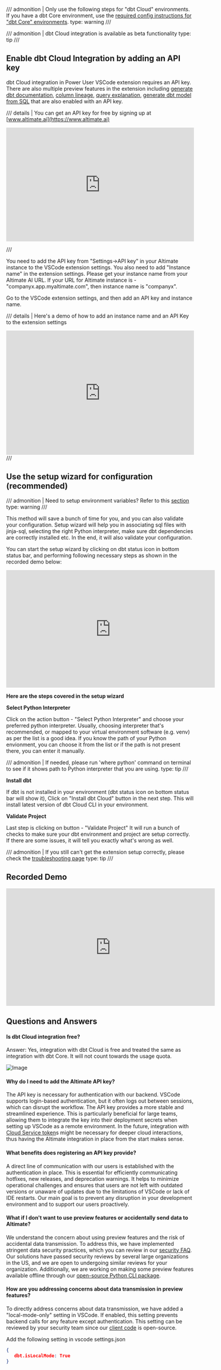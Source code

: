 /// admonition | Only use the following steps for "dbt Cloud" environments. If you have a dbt Core environment, use the [required config instructions for "dbt Core" environments](./reqdConfig.md).
type: warning
///

/// admonition | dbt Cloud integration is available as beta functionality
type: tip
///

## Enable dbt Cloud Integration by adding an API key

dbt Cloud integration in Power User VSCode extension requires an API key. There are also multiple preview features in the extension including [generate dbt documentation](../document/generatedoc.md), [column lineage](../test/lineage.md), [query explanation](../develop/explanation.md), [generate dbt model from SQL](../develop/genmodelSQL.md) that are also enabled with an API key.

/// details | You can get an API key for free by signing up at [www.altimate.ai](https://www.altimate.ai)

<interactive demo to get an API key>

<div style="position: relative; padding-bottom: calc(51.70312500000001% + 44px); height: 0;"><iframe src=https://app.supademo.com/embed/yanO4l-w5hH0xzXf93w-d frameborder="0" webkitallowfullscreen="true" mozallowfullscreen="true" allowfullscreen style="position: absolute; top: 0; left: 0; width: 100%; height: 100%;"></iframe></div>

///

You need to add the API key from "Settings->API key" in your Altimate instance to the VSCode extension settings. You also need to add "Instance name" in the extension settings. Please get your instance name from your Altimate AI URL. If your URL for Altimate instance is - "companyx.app.myaltimate.com", then instance name is "companyx".

Go to the VSCode extension settings, and then add an API key and instance name.

/// details | Here's a demo of how to add an instance name and an API Key to the extension settings

<Interactive demo to add API key in the extension>

<div style="position: relative; padding-bottom: calc(57.25% + 44px); height: 0;"><iframe src=https://app.supademo.com/embed/clnjpwl3u07x4pedv9ifjfuf9 frameborder="0" webkitallowfullscreen="true" mozallowfullscreen="true" allowfullscreen style="position: absolute; top: 0; left: 0; width: 100%; height: 100%;"></iframe></div>
///

## Use the setup wizard for configuration (recommended)

/// admonition | Need to setup environment variables? Refer to this [section](https://docs.myaltimate.com/setup/optConfig/#environment-variables-setup)
type: warning
///

This method will save a bunch of time for you, and you can also validate your configuration. Setup wizard will help you in associating sql files with jinja-sql, selecting the right Python interpreter, make sure dbt dependencies are correctly installed etc. In the end, it will also validate your configuration.

You can start the setup wizard by clicking on dbt status icon in bottom status bar, and performing following necessary steps as shown in the recorded demo below:

<iframe width="560" height="315" src="https://www.youtube.com/embed/NagRG2uV5m8?si=dO9ox-VLciCBgCUh" title="YouTube video player" frameborder="0" allow="accelerometer; autoplay; clipboard-write; encrypted-media; gyroscope; picture-in-picture; web-share" referrerpolicy="strict-origin-when-cross-origin" allowfullscreen></iframe>

**Here are the steps covered in the setup wizard**

**Select Python Interpreter**

Click on the action button - "Select Python Interpreter" and choose your preferred python interpreter. Usually, choosing interpreter that's recommended, or mapped to your virtual environment software (e.g. venv) as per the list is a good idea. If you know the path of your Python envionment, you can choose it from the list or if the path is not present there, you can enter it manually.

/// admonition | If needed, please run 'where python' command on terminal to see if it shows path to Python interpreter that you are using.
type: tip
///

**Install dbt**

If dbt is not installed in your environment (dbt status icon on bottom status bar will show it), Click on "Install dbt Cloud" button in the next step. This will install latest version of dbt Cloud CLI in your environment.

**Validate Project**

Last step is clicking on button - "Validate Project" It will run a bunch of checks to make sure your dbt environment and project are setup correctly.
If there are some issues, it will tell you exactly what's wrong as well.

/// admonition | If you still can't get the extension setup correctly, please check the [troubleshooting page](../troubleshooting.md)
type: tip
///

## Recorded Demo

<iframe width="560" height="315" src="https://www.youtube.com/embed/NagRG2uV5m8?si=dO9ox-VLciCBgCUh" title="YouTube video player" frameborder="0" allow="accelerometer; autoplay; clipboard-write; encrypted-media; gyroscope; picture-in-picture; web-share" referrerpolicy="strict-origin-when-cross-origin" allowfullscreen></iframe>

## Questions and Answers

#### Is dbt Cloud integration free?

Answer: Yes, integration with dbt Cloud is free and treated the same as integration with dbt Core. It will not count towards the usage quota.

![Image](images/pricing_clarifications.png)

#### Why do I need to add the Altimate API key?

The API key is necessary for authentication with our backend. VSCode supports login-based authentication, but it often logs out between sessions, which can disrupt the workflow. The API key provides a more stable and streamlined experience. This is particularly beneficial for large teams, allowing them to integrate the key into their deployment secrets when setting up VSCode as a remote environment. In the future, integration with [Cloud Service token](https://docs.getdbt.com/docs/dbt-cloud-apis/authentication)s might be necessary for deeper cloud interactions, thus having the Altimate integration in place from the start makes sense.

#### What benefits does registering an API key provide?

A direct line of communication with our users is established with the authentication in place. This is essential for efficiently communicating hotfixes, new releases, and deprecation warnings. It helps to minimize operational challenges and ensures that users are not left with outdated versions or unaware of updates due to the limitations of VSCode or lack of IDE restarts. Our main goal is to prevent any disruption in your development environment and to support our users proactively.

#### What if I don't want to use preview features or accidentally send data to Altimate?

We understand the concern about using preview features and the risk of accidental data transmission. To address this, we have implemented stringent data security practices, which you can review in our [security FAQ](https://docs.myaltimate.com/arch/faq/). Our solutions have passed security reviews by several large organizations in the US, and we are open to undergoing similar reviews for your organization. Additionally, we are working on making some preview features available offline through our [open-source Python CLI package](https://github.com/AltimateAI/datapilot-cli).

#### How are you addressing concerns about data transmission in preview features?

To directly address concerns about data transmission, we have added a "local-mode-only" setting in VSCode. If enabled, this setting prevents backend calls for any feature except authentication. This setting can be reviewed by your security team since our [client code](https://github.com/AltimateAI/vscode-dbt-power-user/blob/master/src/altimate.ts) is open-source.

Add the following setting in vscode settings.json

```json
{
   dbt.isLocalMode: True
}
```
